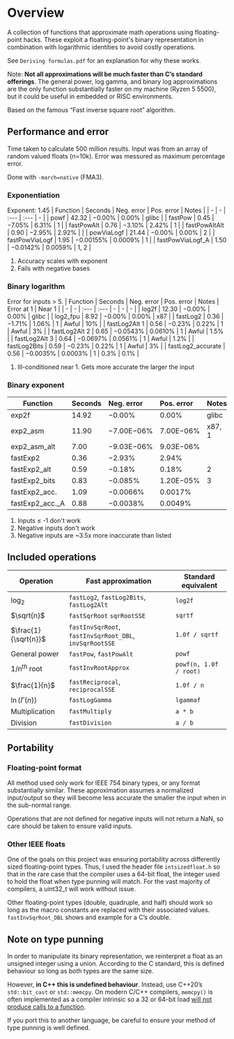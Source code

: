 # Overview
A collection of functions that approximate math operations using floating-point hacks. 
These exploit a floating-point's binary representation in combination with logarithmic identities to avoid costly operations.

See `Deriving formulas.pdf` for an explanation for why these works.

Note: **Not all approximations will be much faster than C’s standard offerings**. 
The general power, log gamma, and binary log approximations are the only function substantially faster on my machine (Ryzen 5 5500), but it could be useful in embedded or RISC environments.

Based on the famous “Fast inverse square root” algorithm.

## Performance and error
Time taken to calculate 500 million results. Input was from an array of random valued floats (n=10k).
Error was messured as maximum percentage error.

Done with `-march=native` (FMA3).
### Exponentiation
Exponent: 1.45
| Function | Seconds | Neg. error | Pos. error | Notes |
| - | - | :--- | :--- | - |
| powf | 42.32 | $`-0.00\%`$ | $`0.00\%`$ | glibc |
| fastPow | 0.45 | $`-7.05\%`$ | $`6.31\%`$ | 1 |
| fastPowAlt | 0.76 | $`-3.10\%`$ | $`2.42\%`$ | 1 |
| fastPowAltAlt | 0.90 | $`-2.95\%`$ | $`2.92\%`$ | |
| powViaLogf | 21.44 | $`-0.00\%`$ | $`0.00\%`$ | 2 |
| fastPowViaLogf | 1.95 | $`-0.00155\%`$ | $`0.0009\%`$ | 1 |
| fastPowViaLogf_A | 1.50 | $`-0.0142\%`$ | $`0.0059\%`$ | 1, 2 |

1. Accuracy scales with exponent
2. Fails with negative bases

### Binary logarithm
Error for inputs > 5.
| Function | Seconds | Neg. error | Pos. error | Notes | Error at 1 | Near 1 |
| - | - | :--- | :--- | - | - | - |
| log2f | 12.30 | $`-0.00\%`$ | $`0.00\%`$ | glibc |
| log2_fpu | 8.92 | $`-0.00\%`$ | $`0.00\%`$ | x87 |
| fastLog2 | 0.36 | $`-1.71\%`$ | $`1.06\%`$ | 1 | Awful | $`10\%`$ |
| fastLog2Alt 1 | 0.56 | $`-0.23\%`$ | $`0.22\%`$ | 1 | Awful | $`3\%`$ |
| fastLog2Alt 2 | 0.65 | $`-0.0543\%`$ | $`0.0610\%`$ | 1 | Awful | $`1.5\%`$ |
| fastLog2Alt 3 | 0.64 | $`-0.0697\%`$ | $`0.0561\%`$ | 1 | Awful | $`1.2\%`$ |
| fastLog2Bits | 0.59 | $`-0.23\%`$ | $`0.22\%`$ | 1 | Awful | $`3\%`$ |
| fastLog2_accurate | 0.56 | $`-0.0035\%`$ | $`0.0003\%`$ | 1 | $`0.3\%`$ | $`0.1\%`$ |

1. Ill-conditioned near 1. Gets more accurate the larger the input

### Binary exponent
| Function | Seconds | Neg. error | Pos. error | Notes |
| - | - | :--- | :--- | - |
| exp2f | 14.92 | $`-0.00\%`$ | $`0.00\%`$ | glibc |
| exp2_asm | 11.90 | $`-7.00`$E$`-06\%`$ | $`7.00`$E$`-06\%`$ | x87, 1 |
| exp2_asm_alt | 7.00 | $`-9.03`$E$`-06\%`$ | $`9.03`$E$`-06\%`$ | |
| fastExp2 | 0.36 | $`-2.93\%`$ | $`2.94\%`$ | |
| fastExp2_alt | 0.59 | $`-0.18\%`$ | $`0.18\%`$ | 2 |
| fastExp2_bits| 0.83 | $`-0.085\%`$ | $`1.20`$E$`-05\%`$ | 3 |
| fastExp2_acc. | 1.09 | $`-0.0066\%`$ | $`0.0017\%`$ | |
| fastExp2_acc._A | 0.88 | $`-0.0038\%`$ | $`0.0049\%`$ | |

1. Inputs $`\le`$ -1 don't work
2. Negative inputs don't work
3. Negative inputs are ~3.5x more inaccurate than listed

## Included operations
| Operation  | Fast approximation | Standard equivalent |
| - | - | - |
| $`\log_2{}`$  | `fastLog2`, `fastLog2Bits`, `fastLog2Alt`  | `log2f` |
| $`\sqrt{n}`$ | `fastSqrRoot` `sqrRootSSE` | `sqrtf` |
| $`\frac{1}{\sqrt{n}}`$  | `fastInvSqrRoot`, `fastInvSqrRoot_DBL`, `invSqrRootSSE`  | `1.0f / sqrtf` |
| General power | `fastPow`, `fastPowAlt` | `powf` |
| 1/n<sup>th</sup> root | `fastInvRootApprox` | `powf(n, 1.0f / root)` |
| $`\frac{1}{n}`$ | `fastReciprocal`, `reciprocalSSE` | `1.0f / n` |
| $`\ln{(\Gamma{(n)})}`$ | `fastLogGamma` | `lgammaf` |
| Multiplication | `fastMultiply` | `a * b` |
| Division | `fastDivision` | `a / b` |

## Portability
### Floating-point format
All method used only work for IEEE 754 binary types, or any format substantially similar. 
These approximation assumes a normalized input/output so they will become less accurate the smaller the input when in the sub-normal range.

Operations that are not defined for negative inputs will not return a NaN, so care should be taken to ensure valid inputs.

### Other IEEE floats
One of the goals on this project was ensuring portability across differently sized floating-point types.
Thus, I used the header file `intsizedfloat.h` so that in the rare case that the compiler uses a 64-bit float, the integer used to hold the float when type punning will match. 
For the vast majority of compilers, a uint32_t will work without issue.

Other floating-point types (double, quadruple, and half) should work so long as the macro constants are replaced with their associated values. 
`fastInvSqrRoot_DBL` shows and example for a C’s double.


## Note on type punning
In order to manipulate its binary representation, we reinterpret a float as an unsigned integer using a union. 
According to the C standard, this is defined behaviour so long as both types are the same size. 

However, **in C++ this is undefined behaviour**. Instead, use C++20’s `std::bit_cast` or `std::memcpy`. 
On modern C/C++ compilers, `memcpy()` is often implemented as a compiler intrinsic so a 32 or 64-bit load [will not produce calls to a function](https://godbolt.org/z/oxhvYTTav).

If you port this to another language, be careful to ensure your method of type punning is well defined.
